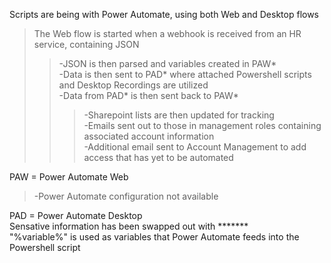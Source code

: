 Scripts are being with Power Automate, using both Web and Desktop flows <br/>

>The Web flow is started when a webhook is received from an HR service, containing JSON<br/>
>>-JSON is then parsed and variables created in PAW*<br/>
>>-Data is then sent to PAD* where attached Powershell scripts and Desktop Recordings are utilized<br/>
>>-Data from PAD* is then sent back to PAW*<br/>
>>>-Sharepoint lists are then updated for tracking<br/>
-Emails sent out to those in management roles containing associated account information<br/>
-Additional email sent to Account Management to add access that has yet to be automated<br/>

PAW = Power Automate Web<br/>
>-Power Automate configuration not available<br/>
<p>PAD = Power Automate Desktop<br/>
Sensative information has been swapped out with *******<br/>
"%variable%" is used as variables that Power Automate feeds into the Powershell script <br/><p/>
